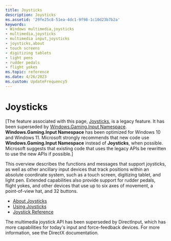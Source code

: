```yaml
---
title: Joysticks
description: Joysticks
ms.assetid: '29fe25c8-51ea-4dc1-9f98-1c10d23b7b2a'
keywords:
- Windows multimedia,joysticks
- multimedia,joysticks
- multimedia input,joysticks
- joysticks,about
- touch screens
- digitizing tablets
- light pens
- rudder pedals
- flight yokes
ms.topic: reference
ms.date: 4/26/2023
ms.custom: UpdateFrequency5
---
```


# Joysticks

\[The feature associated with this page, [Joysticks](/windows/win32/multimedia/joysticks), is a legacy feature. It has been superseded by [Windows.Gaming.Input Namespace](/uwp/api/windows.gaming.input). **Windows.Gaming.Input Namespace** has been optimized for Windows 10 and Windows 11. Microsoft strongly recommends that new code use **Windows.Gaming.Input Namespace** instead of **Joysticks**, when possible. Microsoft suggests that existing code that uses the legacy APIs be rewritten to use the new APIs if possible.\]

This overview describes the functions and messages that support joysticks, as well as other ancillary input devices that track positions within an absolute coordinate system, such as a touch screen, digitizing tablet, and light pen. Extended capabilities also provide support for rudder pedals, flight yokes, and other devices that use up to six axes of movement, a point-of-view hat, and 32 buttons.

-   [About Joysticks](about-joysticks.md)
-   [Using Joysticks](using-joysticks.md)
-   [Joystick Reference](joystick-reference.md)

The multimedia joystick API has been superseded by DirectInput, which has more capabilities for today's input and force-feedback devices. For more information, see the DirectX documentation.

 

 




